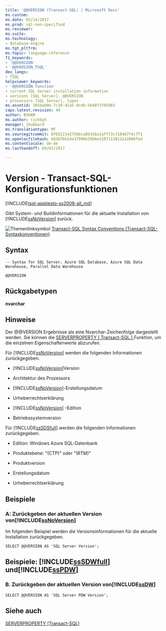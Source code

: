 ```yaml
---
title: '@@VERSION (Transact-SQL) | Microsoft Docs'
ms.custom: 
ms.date: 03/14/2017
ms.prod: sql-non-specified
ms.reviewer: 
ms.suite: 
ms.technology:
- database-engine
ms.tgt_pltfrm: 
ms.topic: language-reference
f1_keywords:
- '@@VERSION'
- '@@VERSION_TSQL'
dev_langs:
- TSQL
helpviewer_keywords:
- '@@VERSION function'
- current SQL Server installation information
- versions [SQL Server], @@VERSION
- processors [SQL Server], types
ms.assetid: 385ba80e-7c28-41a5-9cdb-5648f3785983
caps.latest.revision: 40
author: BYHAM
ms.author: rickbyh
manager: jhubbard
ms.translationtype: MT
ms.sourcegitcommit: 876522142756bca05416a1afff3cf10467f4c7f1
ms.openlocfilehash: b8367bb24a37996b2956e3107113812a32086fed
ms.contentlocale: de-de
ms.lasthandoff: 09/01/2017

---
```

# <a name="version---transact-sql-configuration-functions"></a>Version - Transact-SQL-Konfigurationsfunktionen
[!INCLUDE[tsql-appliesto-ss2008-all_md](../../includes/tsql-appliesto-ss2008-all-md.md)]

  Gibt System- und Buildinformationen für die aktuelle Installation von [!INCLUDE[ssNoVersion](../../includes/ssnoversion-md.md)] zurück.  
  
 ![Themenlinksymbol](../../database-engine/configure-windows/media/topic-link.gif "Topic link icon") [Transact-SQL Syntax Conventions (Transact-SQL-Syntaxkonventionen)](../../t-sql/language-elements/transact-sql-syntax-conventions-transact-sql.md)  
  
## <a name="syntax"></a>Syntax  
  
```  
-- Syntax for SQL Server, Azure SQL Database, Azure SQL Data Warehouse, Parallel Data Warehouse  
  
@@VERSION  
```  
  
## <a name="return-types"></a>Rückgabetypen  
 **nvarchar**  
  
## <a name="remarks"></a>Hinweise  
 Der @@VERSION Ergebnisse als eine Nvarchar-Zeichenfolge dargestellt werden. Sie können die [SERVERPROPERTY &#40; Transact-SQL &#41; ](../../t-sql/functions/serverproperty-transact-sql.md) Funktion, um die einzelnen Eigenschaftenwerte abzurufen.  
  
 Für [!INCLUDE[ssNoVersion](../../includes/ssnoversion-md.md)] werden die folgenden Informationen zurückgegeben.  
  
-   [!INCLUDE[ssNoVersion](../../includes/ssnoversion-md.md)]Version  
  
-   Architektur des Prozessors  
  
-   [!INCLUDE[ssNoVersion](../../includes/ssnoversion-md.md)]-Erstellungsdatum  
  
-   Urheberrechtserklärung  
  
-   [!INCLUDE[ssNoVersion](../../includes/ssnoversion-md.md)] -Edition  
  
-   Betriebssystemversion  
  
 Für [!INCLUDE[ssSDSfull](../../includes/sssdsfull-md.md)] werden die folgenden Informationen zurückgegeben.  
  
-   Edition: Windows Azure SQL-Datenbank  
  
-   Produktebene:  "(CTP)" oder "(RTM)"  
  
-   Produktversion  
  
-   Erstellungsdatum  
  
-   Urheberrechtserklärung  
  
## <a name="examples"></a>Beispiele  
  
### <a name="a-return-the-current-version-of-includessnoversionincludesssnoversion-mdmd"></a>A: Zurückgeben der aktuellen Version von[!INCLUDE[ssNoVersion](../../includes/ssnoversion-md.md)]  
 Im folgenden Beispiel werden die Versionsinformationen für die aktuelle Installation zurückgegeben.  
  
```  
SELECT @@VERSION AS 'SQL Server Version';  
```  
  
## <a name="examples-includesssdwfullincludessssdwfull-mdmd-and-includesspdwincludessspdw-mdmd"></a>Beispiele: [!INCLUDE[ssSDWfull](../../includes/sssdwfull-md.md)] und[!INCLUDE[ssPDW](../../includes/sspdw-md.md)]  
  
### <a name="b-return-the-current-version-of-includessdwincludesssdw-mdmd"></a>B. Zurückgeben der aktuellen Version von[!INCLUDE[ssDW](../../includes/ssdw-md.md)]  
  
```  
SELECT @@VERSION AS 'SQL Server PDW Version';  
```  
  
## <a name="see-also"></a>Siehe auch  
 [SERVERPROPERTY &#40;Transact-SQL&#41;](../../t-sql/functions/serverproperty-transact-sql.md)  
  
  


